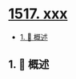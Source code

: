 # [1517. xxx](https://github.com/Tdahuyou/TNotes.leetcode/tree/main/notes/1517.%20xxx)

<!-- region:toc -->

- [1. 📝 概述](#1--概述)

<!-- endregion:toc -->

## 1. 📝 概述
